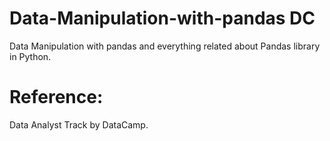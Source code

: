 # Data-Manipulation-with-pandas DC 
Data Manipulation with pandas and everything related about Pandas library in Python.

# Reference: 
Data Analyst Track by DataCamp.   
 
